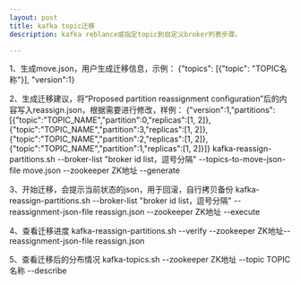 ```yaml
---
layout: post
title: kafka topic迁移
description: kafka reblance或指定topic到自定义broker列表步骤。

---
```



1、生成move.json，用户生成迁移信息，示例：
{"topics": [{"topic": "TOPIC名称"}], "version":1}

2、生成迁移建议，将“Proposed partition reassignment configuration”后的内容写入reassign.json，根据需要进行修改，样例：
{"version":1,"partitions":[{"topic":"TOPIC_NAME","partition":0,"replicas":[1, 2]},{"topic":"TOPIC_NAME","partition":3,"replicas":[1, 2]},{"topic":"TOPIC_NAME","partition":2,"replicas":[1, 2]},{"topic":"TOPIC_NAME","partition":1,"replicas":[1, 2]}]}
kafka-reassign-partitions.sh --broker-list "broker id list，逗号分隔" --topics-to-move-json-file move.json --zookeeper ZK地址 --generate

3、开始迁移，会提示当前状态的json，用于回滚，自行拷贝备份
kafka-reassign-partitions.sh --broker-list "broker id list，逗号分隔" --reassignment-json-file reassign.json --zookeeper  ZK地址  --execute

4、查看迁移进度
kafka-reassign-partitions.sh --verify --zookeeper  ZK地址--reassignment-json-file reassign.json

5、查看迁移后的分布情况
kafka-topics.sh --zookeeper  ZK地址 --topic TOPIC名称 --describe
